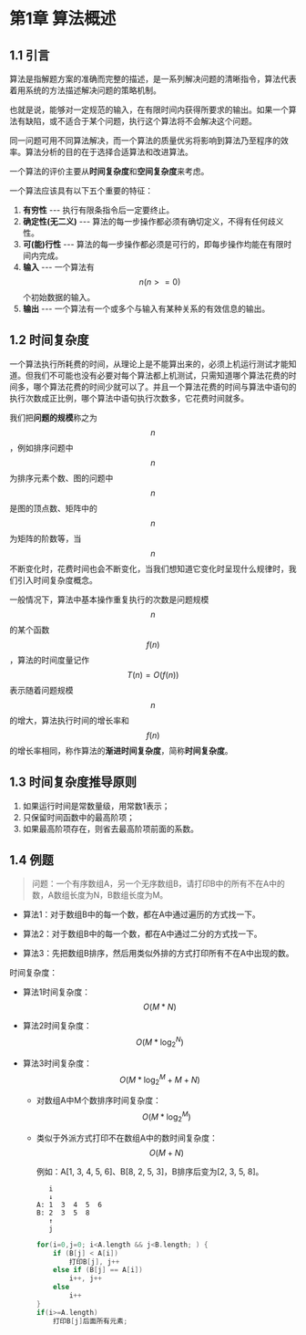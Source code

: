 # 第1章 算法概述

## 1.1 引言

算法是指解题方案的准确而完整的描述，是一系列解决问题的清晰指令，算法代表着用系统的方法描述解决问题的策略机制。

也就是说，能够对一定规范的输入，在有限时间内获得所要求的输出。如果一个算法有缺陷，或不适合于某个问题，执行这个算法将不会解决这个问题。

同一问题可用不同算法解决，而一个算法的质量优劣将影响到算法乃至程序的效率。算法分析的目的在于选择合适算法和改进算法。

一个算法的评价主要从**时间复杂度**和**空间复杂度**来考虑。

一个算法应该具有以下五个重要的特征：

1. **有穷性** --- 执行有限条指令后一定要终止。
2. **确定性(无二义)** --- 算法的每一步操作都必须有确切定义，不得有任何歧义性。
3. **可(能)行性** --- 算法的每一步操作都必须是可行的，即每步操作均能在有限时间内完成。
4. **输入** --- 一个算法有$$n(n>=0)$$个初始数据的输入。
5. **输出** --- 一个算法有一个或多个与输入有某种关系的有效信息的输出。


## 1.2 时间复杂度

一个算法执行所耗费的时间，从理论上是不能算出来的，必须上机运行测试才能知道。但我们不可能也没有必要对每个算法都上机测试，只需知道哪个算法花费的时间多，哪个算法花费的时间少就可以了。并且一个算法花费的时间与算法中语句的执行次数成正比例，哪个算法中语句执行次数多，它花费时间就多。

我们把**问题的规模**称之为  $$n$$ ，例如排序问题中 $$n$$ 为排序元素个数、图的问题中 $$n$$ 是图的顶点数、矩阵中的 $$n$$ 为矩阵的阶数等，当 $$n$$ 不断变化时，花费时间也会不断变化，当我们想知道它变化时呈现什么规律时，我们引入时间复杂度概念。 

一般情况下，算法中基本操作重复执行的次数是问题规模 $$n$$ 的某个函数$$f(n)$$，算法的时间度量记作
$$
T(n) = O(f(n))
$$
表示随着问题规模 $$n$$ 的增大，算法执行时间的增长率和 $$f(n)$$ 的增长率相同，称作算法的**渐进时间复杂度**，简称**时间复杂度**。

## 1.3 时间复杂度推导原则

1. 如果运行时间是常数量级，用常数1表示；
2. 只保留时间函数中的最高阶项；
3. 如果最高阶项存在，则省去最高阶项前面的系数。

## 1.4 例题

> 问题：一个有序数组A，另一个无序数组B，请打印B中的所有不在A中的数，A数组长度为N，B数组长度为M。

- 算法1：对于数组B中的每一个数，都在A中通过遍历的方式找一下。

- 算法2：对于数组B中的每一个数，都在A中通过二分的方式找一下。

- 算法3：先把数组B排序，然后用类似外排的方式打印所有不在A中出现的数。

时间复杂度：

- 算法1时间复杂度：$$O(M*N)$$
- 算法2时间复杂度：$$O(M*\log_2^N)$$
- 算法3时间复杂度：$$O(M*\log_2^M + M + N)$$

  - 对数组A中M个数排序时间复杂度：$$O(M*\log_2^M)$$

  - 类似于外派方式打印不在数组A中的数时间复杂度：$$O(M+N)$$

    例如：A[1, 3, 4, 5, 6]、B[8, 2, 5, 3]，B排序后变为[2, 3, 5, 8]。

    ```
       i
       ↓
    A: 1  3  4  5  6
    B: 2  3  5  8
       ↑
       j
    ```
    ```cpp
    for(i=0,j=0; i<A.length && j<B.length; ) {
        if (B[j] < A[i])
        	打印B[j], j++
        else if (B[j] == A[i])
        	i++, j++
        else
        	i++
    }
    if(i>=A.length)
        打印B[j]后面所有元素;
    ```


